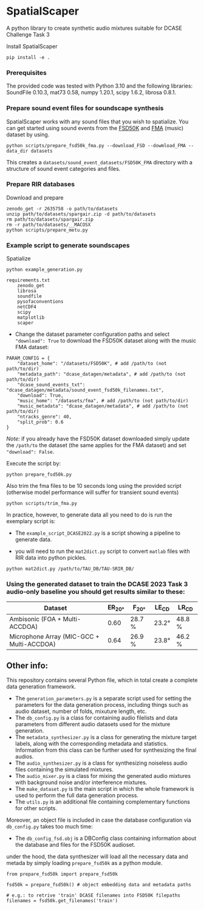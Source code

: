 # SpatialScaper

A python library to create synthetic audio mixtures suitable for DCASE Challenge Task 3

Install SpatialScaper
```
pip install -e .
```

### Prerequisites

The provided code was tested with Python 3.10 and the following libraries:
SoundFile 0.10.3, mat73 0.58, numpy 1.20.1, scipy 1.6.2, librosa 0.8.1. 

### Prepare sound event files for soundscape synthesis

SpatialScaper works with any sound files that you wish to spatialize. You can get started using sound events from the [FSD50K](https://zenodo.org/record/4060432#.ZE7ely2B0Ts) and [FMA](https://github.com/mdeff/fma) (music) dataset by using.

```
python scripts/prepare_fsd50k_fma.py --download_FSD --dowmload_FMA --data_dir datasets
```

This creates a `datasets/sound_event_datasets/FSD50K_FMA` directory with a structure of sound event categories and files. 

### Prepare RIR databases

Download and prepare
```
zenodo_get -r 2635758 -o path/to/datasets
unzip path/to/datasets/spargair.zip -d path/to/datasets
rm path/to/datasets/spargair.zip
rm -r path/to/datasets/__MACOSX
python scripts/prepare_metu.py
```

### Example script to generate soundscapes
Spatialize
```
python example_generation.py
```

```
requirements.txt
    zenodo_get
    librosa
    soundfile
    pysofaconventions
    netCDF4
    scipy
    matplotlib
    scaper
```














- Change the dataset parameter configuration paths and select `"download": True` to download the FSD50K dataset along with the music FMA dataset:

```
PARAM_CONFIG = {
    "dataset_home": "/datasets/FSD50K", # add /path/to (not path/to/dir)
    "metadata_path": "dcase_datagen/metadata", # add /path/to (not path/to/dir)
    "dcase_sound_events_txt": "dcase_datagen/metadata/sound_event_fsd50k_filenames.txt",
    "download": True,
    "music_home": "/datasets/fma", # add /path/to (not path/to/dir)
    "music_metadata": "dcase_datagen/metadata", # add /path/to (not path/to/dir)
    "ntracks_genre": 40,
    "split_prob": 0.6
}
```
*Note:* if you already have the FSD50K dataset downloaded simply update the `/path/to` the dataset (the same applies for the FMA dataset) and set `"download": False`.

Execute the script by:

```
python prepare_fsd50k.py
```

Also trim the fma files to be 10 seconds long using the provided script (otherwise model performance will suffer for transient sound events)
```
python scripts/trim_fma.py
```

In practice, however, to generate data all you need to do is run the exemplary script is:
* The `example_script_DCASE2022.py` is a script showing a pipeline to generate data.

* you will need to run the `mat2dict.py` script to convert `matlab` files with RIR data into python pickles. 

```
python mat2dict.py /path/to/TAU_DB/TAU-SRIR_DB/
``` 

### Using the generated dataset to train the DCASE 2023 Task 3 audio-only baseline you should get results similar to these:

| Dataset | ER<sub>20°</sub> | F<sub>20°</sub> | LE<sub>CD</sub> | LR<sub>CD</sub> |
| ----| --- | --- | --- | --- |
| Ambisonic (FOA + Multi-ACCDOA) | 0.60 | 28.7 % | 23.2&deg; | 48.8 % |
| Microphone Array (MIC-GCC + Multi-ACCDOA) | 0.64 | 26.9 % | 23.8&deg; | 46.2 % |

## Other info:

This repository contains several Python file, which in total create a complete data generation framework.
* The `generation_parameters.py` is a separate script used for setting the parameters for the data generation process, including things such as audio dataset, number of folds, mixuture length, etc.
* The `db_config.py` is a class for containing audio filelists and data parameters from different audio datasets used for the mixture generation.
* The `metadata_synthesizer.py` is a class for generating the mixture target labels, along with the corresponding metadata and statistics. Information from this class can be further used for synthesizing the final audios.
* The `audio_synthesizer.py` is a class for synthesizing noiseless audio files containing the simulated mixtures.
* The `audio_mixer.py` is a class for mixing the generated audio mixtures with background noise and/or interference mixtures.
* The `make_dataset.py` is the main script in which the whole framework is used to perform the full data generation process.
* The `utils.py` is an additional file containing complementary functions for other scripts.

Moreover, an object file is included in case the database configuration via `db_config.py` takes too much time:
* The `db_config_fsd.obj` is a DBConfig class containing information about the database and files for the FSD50K audioset.

under the hood, the data synthesizer will load all the necessary data and metada by simply loading `prepare_fsd50k` as a python module.

```
from prepare_fsd50k import prepare_fsd50k

fsd50k = prepare_fsd50k() # object embedding data and metadata paths

# e.g.: to retrive 'train' DCASE filenames into FSD50K filepaths
filenames = fsd50k.get_filenames('train')
```
